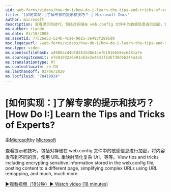 ```yaml
---
uid: web-forms/videos/how-do-i/how-do-i-learn-the-tips-and-tricks-of-experts
title: '[如何实现：]了解专家的提示和技巧？ | Microsoft Docs'
author: microsoft
description: 查看提示和技巧，包括对存储在 web.config 文件中的敏感信息进行加密，将内容发布到其他页，简化复杂的 Url 。
ms.author: riande
ms.date: 01/16/2006
ms.assetid: 77526e53-524b-4cae-9025-3e493f2895d0
msc.legacyurl: /web-forms/videos/how-do-i/how-do-i-learn-the-tips-and-tricks-of-experts
msc.type: video
ms.openlocfilehash: a4988acd4bfd2835d8e1cef61916b59ec6481a7e
ms.sourcegitcommit: e7e91932a6e91a63e2e46417626f39d6b244a3ab
ms.translationtype: MT
ms.contentlocale: zh-CN
ms.lasthandoff: 03/06/2020
ms.locfileid: "78419924"
---
```

# <a name="how-do-i-learn-the-tips-and-tricks-of-experts"></a><span data-ttu-id="5c5bf-104">[如何实现：]了解专家的提示和技巧？</span><span class="sxs-lookup"><span data-stu-id="5c5bf-104">[How Do I:] Learn the Tips and Tricks of Experts?</span></span>

<span data-ttu-id="5c5bf-105">由[Microsoft](https://github.com/microsoft)</span><span class="sxs-lookup"><span data-stu-id="5c5bf-105">by [Microsoft](https://github.com/microsoft)</span></span>

<span data-ttu-id="5c5bf-106">查看提示和技巧，包括对存储在 web.config 文件中的敏感信息进行加密，将内容发布到不同的页，使用 URL 重映射简化复杂 Url，等等。</span><span class="sxs-lookup"><span data-stu-id="5c5bf-106">View tips and tricks including encrypting sensitive information stored in the web.config file, posting content to a different page, simplifying complex URLs using URL remapping, and much, much more.</span></span>

[<span data-ttu-id="5c5bf-107">&#9654;观看视频（18分钟）</span><span class="sxs-lookup"><span data-stu-id="5c5bf-107">&#9654; Watch video (18 minutes)</span></span>](https://channel9.msdn.com/Blogs/ASP-NET-Site-Videos/how-do-i-learn-the-tips-and-tricks-of-experts)
